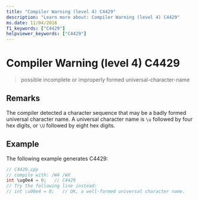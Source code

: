 ```yaml
---
title: "Compiler Warning (level 4) C4429"
description: "Learn more about: Compiler Warning (level 4) C4429"
ms.date: 11/04/2016
f1_keywords: ["C4429"]
helpviewer_keywords: ["C4429"]
---
```

# Compiler Warning (level 4) C4429

> possible incomplete or improperly formed universal-character-name

## Remarks

The compiler detected a character sequence that may be a badly formed universal character name. A universal character name is `\u` followed by four hex digits, or `\U` followed by eight hex digits.

## Example

The following example generates C4429:

```cpp
// C4429.cpp
// compile with: /W4 /WX
int \ug0e4 = 0;   // C4429
// Try the following line instead:
// int \u00e4 = 0;   // OK, a well-formed universal character name.
```

